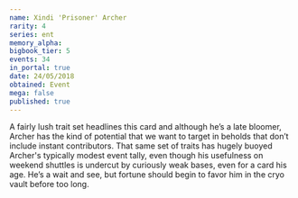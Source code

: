 ```yaml
---
name: Xindi 'Prisoner' Archer
rarity: 4
series: ent
memory_alpha:
bigbook_tier: 5
events: 34
in_portal: true
date: 24/05/2018
obtained: Event
mega: false
published: true
---
```


A fairly lush trait set headlines this card and although he’s a late bloomer, Archer has the kind of potential that we want to target in beholds that don’t include instant contributors. That same set of traits has hugely buoyed Archer's typically modest event tally, even though his usefulness on weekend shuttles is undercut by curiously weak bases, even for a card his age. He’s a wait and see, but fortune should begin to favor him in the cryo vault before too long.

